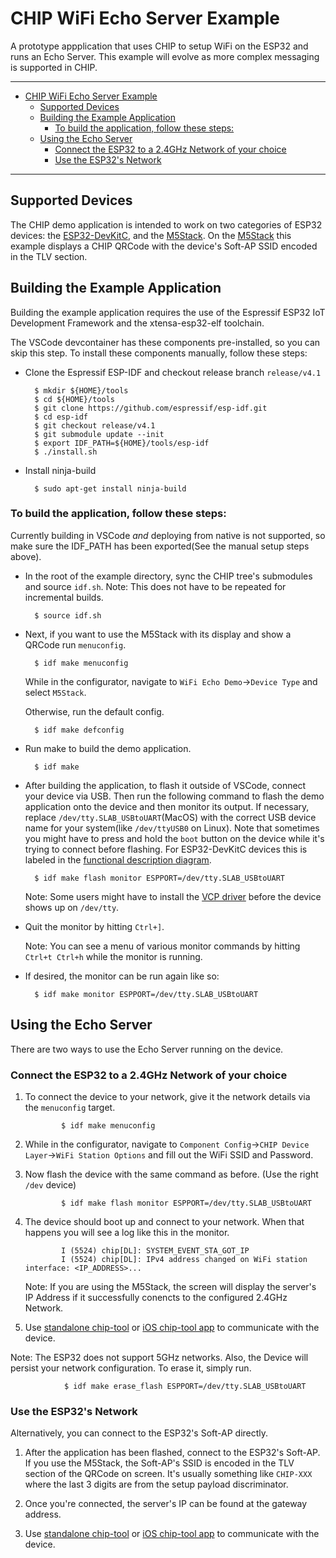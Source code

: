 # CHIP WiFi Echo Server Example

A prototype appplication that uses CHIP to setup WiFi on the ESP32 and runs an
Echo Server. This example will evolve as more complex messaging is supported in
CHIP.

---

-   [CHIP WiFi Echo Server Example](#chip-wifi-echo-server-example)
    -   [Supported Devices](#supported-devices)
    -   [Building the Example Application](#building-the-example-application)
        -   [To build the application, follow these steps:](#to-build-the-application-follow-these-steps)
    -   [Using the Echo Server](#using-the-echo-server)
        -   [Connect the ESP32 to a 2.4GHz Network of your choice](#connect-the-esp32-to-a-24ghz-network-of-your-choice)
        -   [Use the ESP32's Network](#use-the-esp32s-network)

---

## Supported Devices

The CHIP demo application is intended to work on two categories of ESP32
devices: the
[ESP32-DevKitC](https://www.espressif.com/en/products/hardware/esp32-devkitc/overview),
and the [M5Stack](http://m5stack.com). On the [M5Stack](http://m5stack.com) this
example displays a CHIP QRCode with the device's Soft-AP SSID encoded in the TLV
section.

## Building the Example Application

Building the example application requires the use of the Espressif ESP32 IoT
Development Framework and the xtensa-esp32-elf toolchain.

The VSCode devcontainer has these components pre-installed, so you can skip this
step. To install these components manually, follow these steps:

-   Clone the Espressif ESP-IDF and checkout release branch `release/v4.1`

          $ mkdir ${HOME}/tools
          $ cd ${HOME}/tools
          $ git clone https://github.com/espressif/esp-idf.git
          $ cd esp-idf
          $ git checkout release/v4.1
          $ git submodule update --init
          $ export IDF_PATH=${HOME}/tools/esp-idf
          $ ./install.sh

-   Install ninja-build

          $ sudo apt-get install ninja-build

### To build the application, follow these steps:

Currently building in VSCode _and_ deploying from native is not supported, so
make sure the IDF_PATH has been exported(See the manual setup steps above).

-   In the root of the example directory, sync the CHIP tree's submodules and
    source `idf.sh`. Note: This does not have to be repeated for incremental
    builds.

          $ source idf.sh

-   Next, if you want to use the M5Stack with its display and show a QRCode run
    `menuconfig`.

          $ idf make menuconfig

    While in the configurator, navigate to `WiFi Echo Demo`->`Device Type` and
    select `M5Stack`.

    Otherwise, run the default config.

          $ idf make defconfig

-   Run make to build the demo application.

          $ idf make

-   After building the application, to flash it outside of VSCode, connect your
    device via USB. Then run the following command to flash the demo application
    onto the device and then monitor its output. If necessary, replace
    `/dev/tty.SLAB_USBtoUART`(MacOS) with the correct USB device name for your
    system(like `/dev/ttyUSB0` on Linux). Note that sometimes you might have to
    press and hold the `boot` button on the device while it's trying to connect
    before flashing. For ESP32-DevKitC devices this is labeled in the
    [functional description diagram](https://docs.espressif.com/projects/esp-idf/en/latest/esp32/hw-reference/esp32/get-started-devkitc.html#functional-description).

          $ idf make flash monitor ESPPORT=/dev/tty.SLAB_USBtoUART

    Note: Some users might have to install the
    [VCP driver](https://www.silabs.com/products/development-tools/software/usb-to-uart-bridge-vcp-drivers)
    before the device shows up on `/dev/tty`.

-   Quit the monitor by hitting `Ctrl+]`.

    Note: You can see a menu of various monitor commands by hitting
    `Ctrl+t Ctrl+h` while the monitor is running.

-   If desired, the monitor can be run again like so:

          $ idf make monitor ESPPORT=/dev/tty.SLAB_USBtoUART

## Using the Echo Server

There are two ways to use the Echo Server running on the device.

### Connect the ESP32 to a 2.4GHz Network of your choice

1.  To connect the device to your network, give it the network details via the
    `menuconfig` target.

                $ idf make menuconfig

2.  While in the configurator, navigate to
    `Component Config`->`CHIP Device Layer`->`WiFi Station Options` and fill out
    the WiFi SSID and Password.

3.  Now flash the device with the same command as before. (Use the right `/dev`
    device)

                $ idf make flash monitor ESPPORT=/dev/tty.SLAB_USBtoUART

4.  The device should boot up and connect to your network. When that happens you
    will see a log like this in the monitor.

                I (5524) chip[DL]: SYSTEM_EVENT_STA_GOT_IP
                I (5524) chip[DL]: IPv4 address changed on WiFi station interface: <IP_ADDRESS>...

    Note: If you are using the M5Stack, the screen will display the server's IP
    Address if it successfully conencts to the configured 2.4GHz Network.

5.  Use
    [standalone chip-tool](https://github.com/project-chip/connectedhomeip/tree/master/examples/chip-tool)
    or
    [iOS chip-tool app](https://github.com/project-chip/connectedhomeip/tree/master/src/darwin)
    to communicate with the device.

Note: The ESP32 does not support 5GHz networks. Also, the Device will persist
your network configuration. To erase it, simply run.

                $ idf make erase_flash ESPPORT=/dev/tty.SLAB_USBtoUART

### Use the ESP32's Network

Alternatively, you can connect to the ESP32's Soft-AP directly.

1.  After the application has been flashed, connect to the ESP32's Soft-AP. If
    you use the M5Stack, the Soft-AP's SSID is encoded in the TLV section of the
    QRCode on screen. It's usually something like `CHIP-XXX` where the last 3
    digits are from the setup payload discriminator.

2.  Once you're connected, the server's IP can be found at the gateway address.

3.  Use
    [standalone chip-tool](https://github.com/project-chip/connectedhomeip/tree/master/examples/chip-tool)
    or
    [iOS chip-tool app](https://github.com/project-chip/connectedhomeip/tree/master/src/darwin)
    to communicate with the device.
